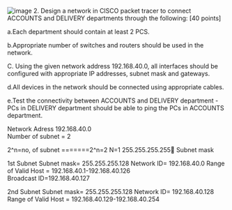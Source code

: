 ![image](https://github.com/user-attachments/assets/c52278ae-7302-4b60-bac1-599c8f2b891e)
2. Design a network in CISCO packet tracer to connect ACCOUNTS and DELIVERY departments through the following: [40 points]


a.Each department should contain at least 2 PCS.


b.Appropriate number of switches and routers should be used in the network.


C. Using the given network address 192.168.40.0, all interfaces should be configured with appropriate IP addresses, subnet mask and gateways.


d.All devices in the network should be connected using appropriate cables.


e.Test the connectivity between ACCOUNTS and DELIVERY department -PCs in DELIVERY department should be able to ping the PCs in ACCOUNTS department.

Network Adress 192.168.40.0  
Number of subnet  =  2

2^n=no, of subnet =======2^n=2
N=1
255.255.255.255 Subnet mask

1st Subnet 
Subnet mask= 255.255.255.128
Network ID= 192.168.40.0
Range of Valid Host = 192.168.40.1-192.168.40.126	
Broadcast ID=192.168.40.127

2nd  Subnet 
Subnet mask= 255.255.255.128
Network ID= 192.168.40.128
Range of Valid Host = 192.168.40.129-192.168.40.254
